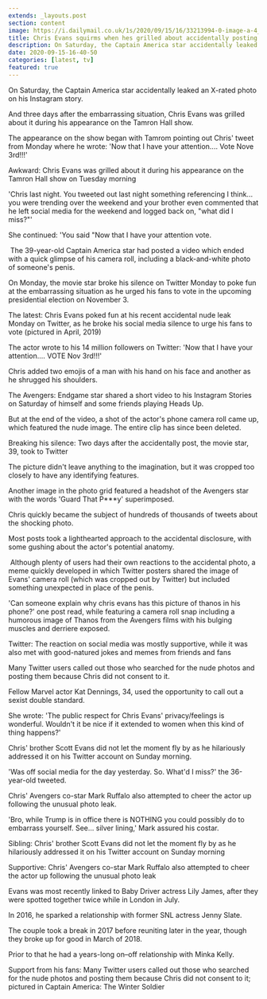 ```yaml
---
extends: _layouts.post
section: content
image: https://i.dailymail.co.uk/1s/2020/09/15/16/33213994-0-image-a-4_1600184308910.jpg 
title: Chris Evans squirms when hes grilled about accidentally posting THAT nude picture 
description: On Saturday, the Captain America star accidentally leaked an X-rated photo on his Instagram story. 
date: 2020-09-15-16-40-50 
categories: [latest, tv] 
featured: true 
--- 
```

On Saturday, the Captain America star accidentally leaked an X-rated photo on his Instagram story.

And three days after the embarrassing situation, Chris Evans was grilled about it during his appearance on the Tamron Hall show.

The appearance on the show began with Tamrom pointing out Chris' tweet from Monday where he wrote: 'Now that I have your attention.... Vote Nove 3rd!!!'

Awkward: Chris Evans was grilled about it during his appearance on the Tamron Hall show on Tuesday morning

'Chris last night. You tweeted out last night something referencing I think... you were trending over the weekend and your brother even commented that he left social media for the weekend and logged back on, "what did I miss?"'

She continued: 'You said "Now that I have your attention vote.

 The 39-year-old Captain America star had posted a video which ended with a quick glimpse of his camera roll, including a black-and-white photo of someone's penis. 

On Monday, the movie star broke his silence on Twitter Monday to poke fun at the embarrassing situation as he urged his fans to vote in the upcoming presidential election on November 3.

The latest: Chris Evans poked fun at his recent accidental nude leak Monday on Twitter, as he broke his social media silence to urge his fans to vote (pictured in April, 2019)

The actor wrote to his 14 million followers on Twitter: 'Now that I have your attention.... VOTE Nov 3rd!!!' 

Chris added two emojis of a man with his hand on his face and another as he shrugged his shoulders.  

The Avengers: Endgame star shared a short video to his Instagram Stories on Saturday of himself and some friends playing Heads Up.

But at the end of the video, a shot of the actor's phone camera roll came up, which featured the nude image. The entire clip has since been deleted. 

Breaking his silence: Two days after the accidentally post, the movie star, 39, took to Twitter

The picture didn't leave anything to the imagination, but it was cropped too closely to have any identifying features.

Another image in the photo grid featured a headshot of the Avengers star with the words 'Guard That P***y' superimposed.  

Chris quickly became the subject of hundreds of thousands of tweets about the shocking photo.

Most posts took a lighthearted approach to the accidental disclosure, with some gushing about the actor's potential anatomy. 

 Although plenty of users had their own reactions to the accidental photo, a meme quickly developed in which Twitter posters shared the image of Evans' camera roll (which was cropped out by Twitter) but included something unexpected in place of the penis.

'Can someone explain why chris evans has this picture of thanos in his phone?' one post read, while featuring a camera roll snap including a humorous image of Thanos from the Avengers films with his bulging muscles and derriere exposed. 

Twitter: The reaction on social media was mostly supportive, while it was also met with good-natured jokes and memes from friends and fans

Many Twitter users called out those who searched for the nude photos and posting them because Chris did not consent to it.  

Fellow Marvel actor Kat Dennings, 34, used the opportunity to call out a sexist double standard.

She wrote: 'The public respect for Chris Evans' privacy/feelings is wonderful. Wouldn't it be nice if it extended to women when this kind of thing happens?'  

Chris' brother Scott Evans did not let the moment fly by as he hilariously addressed it on his Twitter account on Sunday morning.

'Was off social media for the day yesterday. So. What'd I miss?' the 36-year-old tweeted.  

Chris' Avengers co-star Mark Ruffalo also attempted to cheer the actor up following the unusual photo leak.

'Bro, while Trump is in office there is NOTHING you could possibly do to embarrass yourself. See... silver lining,' Mark assured his costar. 

Sibling: Chris' brother Scott Evans did not let the moment fly by as he hilariously addressed it on his Twitter account on Sunday morning

Supportive: Chris' Avengers co-star Mark Ruffalo also attempted to cheer the actor up following the unusual photo leak

Evans was most recently linked to Baby Driver actress Lily James, after they were spotted together twice while in London in July.

In 2016, he sparked a relationship with former SNL actress Jenny Slate.

The couple took a break in 2017 before reuniting later in the year, though they broke up for good in March of 2018.

Prior to that he had a years-long on–off relationship with Minka Kelly. 

Support from his fans: Many Twitter users called out those who searched for the nude photos and posting them because Chris did not consent to it; pictured in Captain America: The Winter Soldier


